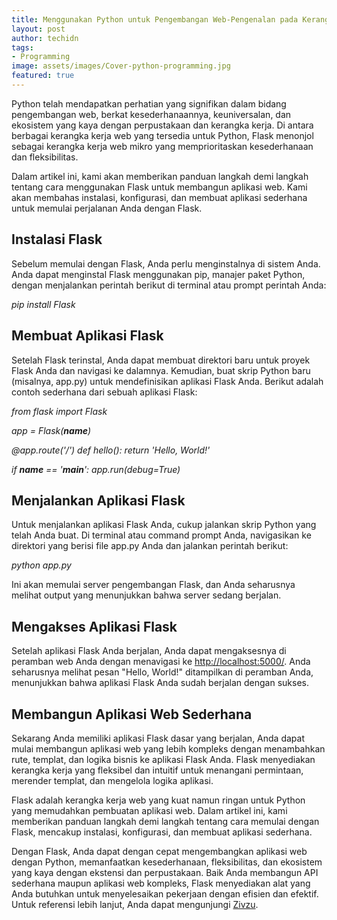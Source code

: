 ```yaml
---
title: Menggunakan Python untuk Pengembangan Web-Pengenalan pada Kerangka Kerja Flask
layout: post
author: techidn
tags:
- Programming
image: assets/images/Cover-python-programming.jpg
featured: true
---
```


Python telah mendapatkan perhatian yang signifikan dalam bidang pengembangan web, berkat kesederhanaannya, keuniversalan, dan ekosistem yang kaya dengan perpustakaan dan kerangka kerja. Di antara berbagai kerangka kerja web yang tersedia untuk Python, Flask menonjol sebagai kerangka kerja web mikro yang memprioritaskan kesederhanaan dan fleksibilitas.

Dalam artikel ini, kami akan memberikan panduan langkah demi langkah tentang cara menggunakan Flask untuk membangun aplikasi web. Kami akan membahas instalasi, konfigurasi, dan membuat aplikasi sederhana untuk memulai perjalanan Anda dengan Flask.

## Instalasi Flask
Sebelum memulai dengan Flask, Anda perlu menginstalnya di sistem Anda. Anda dapat menginstal Flask menggunakan pip, manajer paket Python, dengan menjalankan perintah berikut di terminal atau prompt perintah Anda:

*pip install Flask*

## Membuat Aplikasi Flask
Setelah Flask terinstal, Anda dapat membuat direktori baru untuk proyek Flask Anda dan navigasi ke dalamnya. Kemudian, buat skrip Python baru (misalnya, app.py) untuk mendefinisikan aplikasi Flask Anda. Berikut adalah contoh sederhana dari sebuah aplikasi Flask:

*from flask import Flask*

*app = Flask(__name__)*

*@app.route('/')*
*def hello():*
    *return 'Hello, World!'*

*if __name__ == '__main__':*
    *app.run(debug=True)*

## Menjalankan Aplikasi Flask
Untuk menjalankan aplikasi Flask Anda, cukup jalankan skrip Python yang telah Anda buat. Di terminal atau command prompt Anda, navigasikan ke direktori yang berisi file app.py Anda dan jalankan perintah berikut:

*python app.py*

Ini akan memulai server pengembangan Flask, dan Anda seharusnya melihat output yang menunjukkan bahwa server sedang berjalan.

## Mengakses Aplikasi Flask
Setelah aplikasi Flask Anda berjalan, Anda dapat mengaksesnya di peramban web Anda dengan menavigasi ke [http://localhost:5000/](http://localhost:5000/). Anda seharusnya melihat pesan "Hello, World!" ditampilkan di peramban Anda, menunjukkan bahwa aplikasi Flask Anda sudah berjalan dengan sukses.

## Membangun Aplikasi Web Sederhana
Sekarang Anda memiliki aplikasi Flask dasar yang berjalan, Anda dapat mulai membangun aplikasi web yang lebih kompleks dengan menambahkan rute, templat, dan logika bisnis ke aplikasi Flask Anda. Flask menyediakan kerangka kerja yang fleksibel dan intuitif untuk menangani permintaan, merender templat, dan mengelola logika aplikasi.


Flask adalah kerangka kerja web yang kuat namun ringan untuk Python yang memudahkan pembuatan aplikasi web. Dalam artikel ini, kami memberikan panduan langkah demi langkah tentang cara memulai dengan Flask, mencakup instalasi, konfigurasi, dan membuat aplikasi sederhana.

Dengan Flask, Anda dapat dengan cepat mengembangkan aplikasi web dengan Python, memanfaatkan kesederhanaan, fleksibilitas, dan ekosistem yang kaya dengan ekstensi dan perpustakaan. Baik Anda membangun API sederhana maupun aplikasi web kompleks, Flask menyediakan alat yang Anda butuhkan untuk menyelesaikan pekerjaan dengan efisien dan efektif. Untuk referensi lebih lanjut, Anda dapat mengunjungi [Zivzu](https://www.zivzu.com/).
